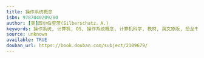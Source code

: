 ```yaml
---
title: 操作系统概念
isbn: 9787040209280
author: [美]西尔伯查茨(Silberschatz，A.)
keywords: 操作系统, 计算机, OS, 操作系统概念, 计算机科学, 教材, 英文原版, 恐龙书
source: unknown
available: TRUE
douban_url: https://book.douban.com/subject/2109679/
---
```

